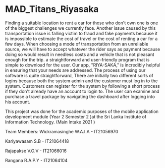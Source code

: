 # MAD_Titans_Riyasaka

Finding a suitable location to rent a car for those who don't own one is one of the biggest challenges we currently face. Another issue caused by this transportation issue is falling victim to fraud and fake payments because it is impossible to estimate the cost of travel or the cost of renting a car for a few days. When choosing a mode of transportation from an unreliable source, we will have to accept whatever the rider says as payment because doing so would result in needless costs and a vehicle that is not pleasant enough for the trip.
a straightforward and user-friendly program that is simple to download for the user. Our app, "RIYA-SAKA," is incredibly helpful in ensuring that your needs are addressed. The process of using our software is quite straightforward, There are initially two different sorts of logins because both the system admin and the customer must log in to the system. Customers can register for the system by following a short process if they don't already have an account to login to. The user can examine and purchase a travel package by navigating the dashboard after logging into his account.


This project was done for the academic purposes of the mobile application 
development module (Year 2 Semester 2 )at the Sri Lanka Institute of Information 
Technology. (Main Intake 2021 )

Team Members:
Wickramasinghe W.A.I.A - IT21056970

Kariyawasam S.B - IT21064418

Rajapakse V.O.V - IT21066016

Rangana R.A.P.Y - IT21064104
